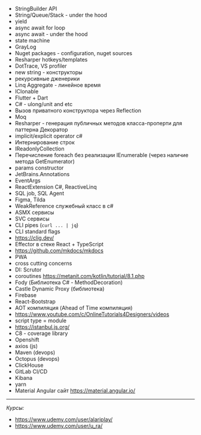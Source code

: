 - StringBuilder API
- String/Queue/Stack - under the hood
- yield
- async await for loop
- async await - under the hood
- state machine
- GrayLog
- Nuget packages - configuration, nuget sources
- Resharper hotkeys/templates
- DotTrace, VS profiler
- new string - конструкторы
- рекурсивные дженерики
- Linq Aggregate - линейное время
- IClonable
- Flutter + Dart
- C# - ulong/unit and etc
- Вызов приватного конструктора через Reflection
- Moq
- Resharper - генерация публичных методов класса-проперти для паттерна Декоратор
- implicit/explicit operator c#
- Интернирование строк
- IReadonlyCollection
- Перечисление foreach без реализации IEnumerable (через наличие метода GetEnumerator)
- params constructor
- JetBrains.Annotations
- EventArgs
- ReactExtension C#, ReactiveLinq
- SQL job, SQL Agent
- Figma, Tilda
- WeakReference служебный класс в c#
- ASMX сервисы
- SVC сервисы
- CLI pipes (`curl ... | jq`)
- CLI standard flags
- https://clig.dev/
- Effector в стеке React + TypeScript
- https://github.com/mkdocs/mkdocs
- PWA
- cross cutting concerns
- DI: Scrutor
- coroutines https://metanit.com/kotlin/tutorial/8.1.php
- Fody (Библиотека C# - MethodDecoration)
- Castle Dynamic Proxy (библиотека)
- Firebase
- React-Bootstrap
- AOT компиляция (Ahead of Time компиляция)
- https://www.youtube.com/c/OnlineTutorials4Designers/videos
- script type = module
- https://istanbul.js.org/
- C8 - coverage library
- Openshift
- axios (js)
- Maven (devops)
- Octopus (devops)
- ClickHouse
- GitLab CI/CD
- Kibana
- yarn
- Material Angular сайт https://material.angular.io/
---------------------------------------------------
*Курсы:*

- https://www.udemy.com/user/alariplay/
- https://www.udemy.com/user/u_ra/
